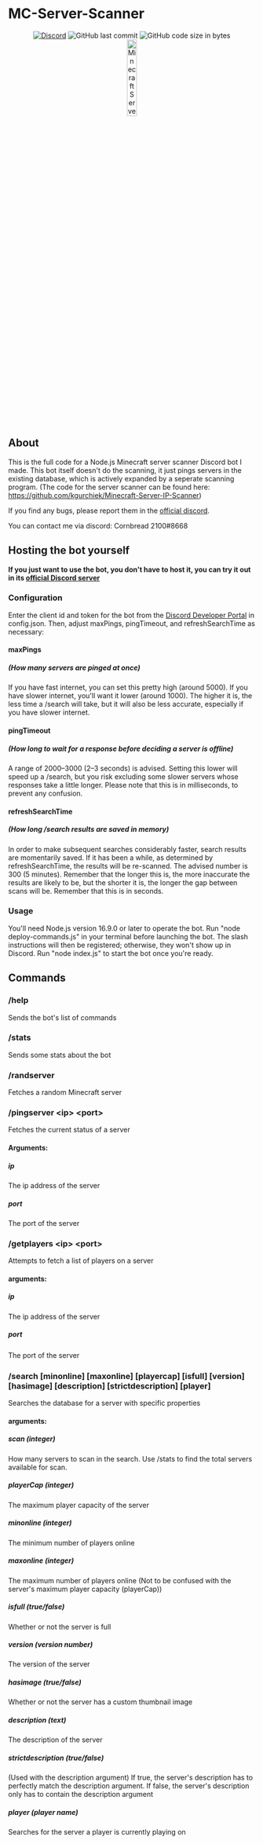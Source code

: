 # MC-Server-Scanner

<div align="center">
    <a href="https://discord.gg/Uy9m5TP5na"><img src="https://img.shields.io/discord/1005132317297221785?logo=discord" alt="Discord"/></a>
    <img src="https://img.shields.io/github/last-commit/kgurchiek/Minecraft-Server-Scanner-Discord-Bot" alt="GitHub last commit"/>
    <img src="https://img.shields.io/github/languages/code-size/kgurchiek/Minecraft-Server-Scanner-Discord-Bot" alt="GitHub code size in bytes"/>
    <br>
    <img src="https://raw.githubusercontent.com/kgurchiek/Minecraft-Server-Scanner-Discord-Bot/main/Icon.PNG" alt="Minecraft Server Scanner Icon" width="20%"/>
</div>

## About

This is the full code for a Node.js Minecraft server scanner Discord bot I made. This bot itself doesn't do the scanning, it just pings servers in the existing database, which is actively expanded by a seperate scanning program. (The code for the server scanner can be found here: https://github.com/kgurchiek/Minecraft-Server-IP-Scanner)

If you find any bugs, please report them in the [official discord](https://discord.gg/TSWcF2m67m).

You can contact me via discord: Cornbread 2100#8668

## Hosting the bot yourself
**If you just want to use the bot, you don't have to host it, you can try it out in its [official Discord server](https://discord.gg/TSWcF2m67m)** 

### Configuration
Enter the client id and token for the bot from the [Discord Developer Portal](https://discord.com/developers/) in config.json. Then, adjust maxPings, pingTimeout, and refreshSearchTime as necessary:
#### maxPings
##### (How many servers are pinged at once)
If you have fast internet, you can set this pretty high (around 5000). If you have slower internet, you'll want it lower (around 1000). The higher it is, the less time a /search will take, but it will also be less accurate, especially if you have slower internet.

#### pingTimeout
##### (How long to wait for a response before deciding a server is offline)
A range of 2000–3000 (2–3 seconds) is advised. Setting this lower will speed up a /search, but you risk excluding some slower servers whose responses take a little longer. Please note that this is in milliseconds, to prevent any confusion.

#### refreshSearchTime
##### (How long /search results are saved in memory)
In order to make subsequent searches considerably faster, search results are momentarily saved. If it has been a while, as determined by refreshSearchTime, the results will be re-scanned. The advised number is 300 (5 minutes). Remember that the longer this is, the more inaccurate the results are likely to be, but the shorter it is, the longer the gap between scans will be. Remember that this is in seconds.

### Usage
You'll need Node.js version 16.9.0 or later to operate the bot. Run "node deploy-commands.js" in your terminal before launching the bot. The slash instructions will then be registered; otherwise, they won't show up in Discord. Run "node index.js" to start the bot once you're ready.

## Commands

### /help
Sends the bot's list of commands

### /stats
Sends some stats about the bot

### /randserver
Fetches a random Minecraft server

### /pingserver \<ip\> \<port\>
Fetches the current status of a server

#### Arguments:
##### ip
The ip address of the server
    
##### port
The port of the server

### /getplayers \<ip\> \<port\>
Attempts to fetch a list of players on a server

#### arguments:
##### ip
The ip address of the server
    
##### port
The port of the server
ㅤ
### /search <scan> [minonline] [maxonline] [playercap] [isfull] [version] [hasimage] [description] [strictdescription] [player]
Searches the database for a server with specific properties

#### arguments:
##### scan (integer)
How many servers to scan in the search. Use /stats to find the total servers available for scan.

##### playerCap (integer)
The maximum player capacity of the server

##### minonline (integer)
The minimum number of players online

##### maxonline (integer)
The maximum number of players online (Not to be confused with the server's maximum player capacity (playerCap))

##### isfull (true/false)
Whether or not the server is full

##### version (version number)
The version of the server

##### hasimage (true/false)
Whether or not the server has a custom thumbnail image

##### description (text)
The description of the server

##### strictdescription (true/false)
(Used with the description argument) If true, the server's description has to perfectly match the description argument. If false, the server's description only has to contain the description argument

##### player (player name)
Searches for the server a player is currently playing on
